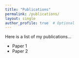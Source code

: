 ```yaml
---
title: "Publications"
permalink: /publications/
layout: single
author_profile: true  # Optional
---
```

Here is a list of my publications...

- Paper 1
- Paper 2
